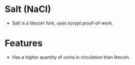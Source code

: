 Salt (NaCl)
=======
- Salt is a litecoin fork, uses scrypt proof-of-work.

Features
=======
- Has a higher quantity of coins in circulation than litecoin.